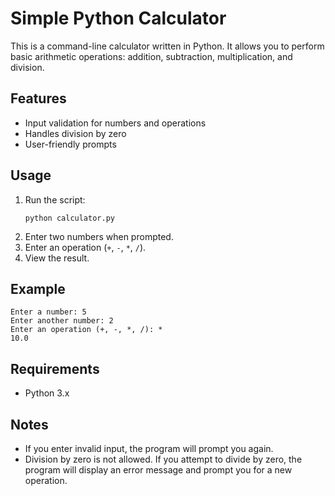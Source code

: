 # Simple Python Calculator

This is a command-line calculator written in Python. It allows you to perform basic arithmetic operations: addition, subtraction, multiplication, and division.

## Features

- Input validation for numbers and operations
- Handles division by zero
- User-friendly prompts

## Usage

1. Run the script:
   ```
   python calculator.py
   ```
2. Enter two numbers when prompted.
3. Enter an operation (`+`, `-`, `*`, `/`).
4. View the result.

## Example

```
Enter a number: 5
Enter another number: 2
Enter an operation (+, -, *, /): *
10.0
```

## Requirements

- Python 3.x

## Notes

- If you enter invalid input, the program will prompt you again.
- Division by zero is not allowed. If you attempt to divide by zero, the program will display an error message and prompt you for a new operation.